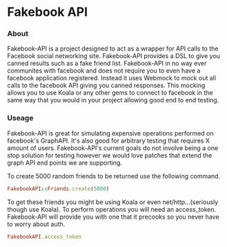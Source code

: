 Fakebook API
=====================

### About
Fakebook-API is a project designed to act as a wrapper for API calls to the Facebook social networking site. Fakebook-API provides a DSL to give you canned results such as a fake friend list. Fakebook-API in no way ever communites with facebook and does not require you to even have a facebook application registered. Instead it uses Webmock to mock out all calls to the facebook API giving you canned responses. This mocking allows you to use Koala or any other gems to connect to facebook in the same way that you would in your project allowing good end to end testing.

### Useage
Fakebook-API is great for simulating expensive operations performed on facebook's GraphAPI. It's also good for arbitrary testing that requires X amount of users. Fakebook-API's current goals do not involve being a one stop solution for testing however we would love patches that extend the graph API end points we are supporting.


To create 5000 random friends to be returned use the following command.
```ruby
FakebookAPI::Friends.create(5000)
```

To get these friends you might be using Koala or even net/http...(seriously though use Koala). To perform operations you will need an access_token. Fakebook-API will provide you with one that it precooks so you never have to worry about auth.

```ruby
FakebookAPI.access_token
```
